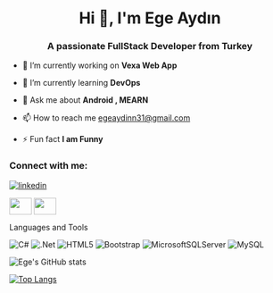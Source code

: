 
<h1 align="center">Hi 👋, I'm Ege Aydın</h1>
<h3 align="center">A passionate FullStack Developer from Turkey</h3>



- 🔭 I’m currently working on **Vexa Web App**

- 🌱 I’m currently learning **DevOps**

- 💬 Ask me about **Android , MEARN**

- 📫 How to reach me egeaydinn31@gmail.com 

- ⚡ Fun fact **I am Funny**

<h3 align="left">Connect with me:</h3>

[![linkedin](https://img.shields.io/badge/LinkedIn-0077B5?style=for-the-badge&logo=linkedin&logoColor=white)](https://www.linkedin.com/in/ege-ayd%C4%B1n-156704317/)
<p align="left">
<a href="https://twitter.com/EgeAydn75" target="blank"><img align="center" src="https://raw.githubusercontent.com/rahuldkjain/github-profile-readme-generator/master/src/images/icons/Social/twitter.svg"  height="30" width="40" /></a>
<a href="https://www.instagram.com/egeaydnn7/" target="blank"><img align="center" src="https://raw.githubusercontent.com/rahuldkjain/github-profile-readme-generator/master/src/images/icons/Social/instagram.svg"  height="30" width="40" /></a>
</p>

Languages and Tools

![C#](https://img.shields.io/badge/c%23-%23239120.svg?style=for-the-badge&logo=c-sharp&logoColor=white)
![.Net](https://img.shields.io/badge/.NET-5C2D91?style=for-the-badge&logo=.net&logoColor=white)
![HTML5](https://img.shields.io/badge/html5-%23E34F26.svg?style=for-the-badge&logo=html5&logoColor=white)
![Bootstrap](https://img.shields.io/badge/bootstrap-%23563D7C.svg?style=for-the-badge&logo=bootstrap&logoColor=white)
![MicrosoftSQLServer](https://img.shields.io/badge/Microsoft%20SQL%20Server-CC2927?style=for-the-badge&logo=microsoft%20sql%20server&logoColor=white)
![MySQL](https://img.shields.io/badge/mysql-%2300f.svg?style=for-the-badge&logo=mysql&logoColor=white)

![Ege's GitHub stats](https://github-readme-stats.vercel.app/api?username=egegeegege&hide=contribs,prs) 

[![Top Langs](https://github-readme-stats.vercel.app/api/top-langs/?username=egegeegege&layout=compact&hide_progress=true)](https://github.com/egegeegege/github-readme-stats)
